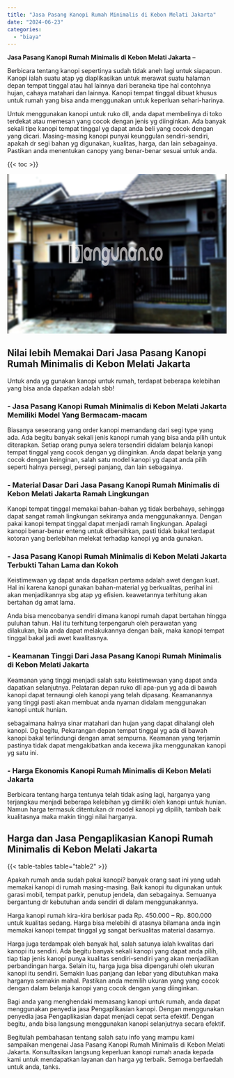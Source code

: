```yaml
---
title: "Jasa Pasang Kanopi Rumah Minimalis di Kebon Melati Jakarta"
date: "2024-06-23"
categories: 
  - "biaya"
---
```


**Jasa Pasang Kanopi Rumah Minimalis di Kebon Melati Jakarta** –

Berbicara tentang kanopi sepertinya sudah tidak aneh lagi untuk siapapun. Kanopi ialah suatu atap yg diaplikasikan untuk merawat suatu halaman depan tempat tinggal atau hal lainnya dari beraneka tipe hal contohnya hujan, cahaya matahari dan lainnya. Kanopi tempat tinggal dibuat khusus untuk rumah yang bisa anda menggunakan untuk keperluan sehari-harinya.

Untuk menggunakan kanopi untuk ruko dll, anda dapat membelinya di toko terdekat atau memesan yang cocok dengan jenis yg diinginkan. Ada banyak sekali tipe kanopi tempat tinggal yg dapat anda beli yang cocok dengan yang dicari. Masing-masing kanopi punyai keunggulan sendiri-sendiri, apakah dr segi bahan yg digunakan, kualitas, harga, dan lain sebagainya. Pastikan anda menentukan canopy yang benar-benar sesuai untuk anda.

{{< toc >}}

![Jasa Pasang Kanopi Rumah Minimalis di Kebon Melati Jakarta](/images/harga-kanopi-minimalis-50.png)

## Nilai lebih Memakai Dari Jasa Pasang Kanopi Rumah Minimalis di Kebon Melati Jakarta

Untuk anda yg gunakan kanopi untuk rumah, terdapat beberapa kelebihan yang bisa anda dapatkan adalah sbb!

### \- Jasa Pasang Kanopi Rumah Minimalis di Kebon Melati Jakarta Memiliki Model Yang Bermacam-macam

Biasanya seseorang yang order kanopi memandang dari segi type yang ada. Ada begitu banyak sekali jenis kanopi rumah yang bisa anda pilih untuk diterapkan. Setiap orang punya selera tersendiri didalam belanja kanopi tempat tinggal yang cocok dengan yg diinginkan. Anda dapat belanja yang cocok dengan keinginan, salah satu model kanopi yg dapat anda pilih seperti halnya persegi, persegi panjang, dan lain sebagainya.

### \- Material Dasar Dari Jasa Pasang Kanopi Rumah Minimalis di Kebon Melati Jakarta Ramah Lingkungan

Kanopi tempat tinggal memakai bahan-bahan yg tidak berbahaya, sehingga dapat sangat ramah lingkungan sekiranya anda menggunakannya. Dengan pakai kanopi tempat tinggal dapat menjadi ramah lingkungan. Apalagi kanopi benar-benar enteng untuk dibersihkan, pasti tidak bakal terdapat kotoran yang berlebihan melekat terhadap kanopi yg anda gunakan.

### \- Jasa Pasang Kanopi Rumah Minimalis di Kebon Melati Jakarta Terbukti Tahan Lama dan Kokoh

Keistimewaan yg dapat anda dapatkan pertama adalah awet dengan kuat. Hal ini karena kanopi gunakan bahan-material yg berkualitas, perihal ini akan menjadikannya sbg atap yg efisien. keawetannya terhitung akan bertahan dg amat lama.

Anda bisa mencobanya sendiri dimana kanopi rumah dapat bertahan hingga puluhan tahun. Hal itu terhitung terpengaruh oleh perawatan yang dilakukan, bila anda dapat melakukannya dengan baik, maka kanopi tempat tinggal bakal jadi awet kwalitasnya.

### \- Keamanan Tinggi Dari Jasa Pasang Kanopi Rumah Minimalis di Kebon Melati Jakarta

Keamanan yang tinggi menjadi salah satu keistimewaan yang dapat anda dapatkan selanjutnya. Pelataran depan ruko dll apa-pun yg ada di bawah kanopi dapat ternaungi oleh kanopi yang telah dipasang. Keamanannya yang tinggi pasti akan membuat anda nyaman didalam menggunakan kanopi untuk hunian.

sebagaimana halnya sinar matahari dan hujan yang dapat dihalangi oleh kanopi. Dg begitu, Pekarangan depan tempat tinggal yg ada di bawah kanopi bakal terlindungi dengan amat sempurna. Keamanan yang terjamin pastinya tidak dapat mengakibatkan anda kecewa jika menggunakan kanopi yg satu ini.

### \- Harga Ekonomis Kanopi Rumah Minimalis di Kebon Melati Jakarta

Berbicara tentang harga tentunya telah tidak asing lagi, harganya yang terjangkau menjadi beberapa kelebihan yg dimiliki oleh kanopi untuk hunian. Namun harga termasuk ditentukan dr model kanopi yg dipilih, tambah baik kualitasnya maka makin tinggi nilai harganya.

## Harga dan Jasa Pengaplikasian Kanopi Rumah Minimalis di Kebon Melati Jakarta

{{< table-tables table="table2" >}}

Apakah rumah anda sudah pakai kanopi? banyak orang saat ini yang udah memakai kanopi di rumah masing-masing. Baik kanopi itu digunakan untuk garasi mobil, tempat parkir, penutup jendela, dan sebagainya. Semuanya bergantung dr kebutuhan anda sendiri di dalam menggunakannya.

Harga kanopi rumah kira-kira berkisar pada Rp. 450.000 – Rp. 800.000 untuk kualitas sedang. Harga bisa melebihi di atasnya bilamana anda ingin memakai kanopi tempat tinggal yg sangat berkualitas material dasarnya.

Harga juga terdampak oleh banyak hal, salah satunya ialah kwalitas dari kanopi itu sendiri. Ada begitu banyak sekali kanopi yang dapat anda pilih, tiap tiap jenis kanopi punya kualitas sendiri-sendiri yang akan menjadikan perbandingan harga. Selain itu, harga juga bisa dipengaruhi oleh ukuran kanopi itu sendiri. Semakin luas panjang dan lebar yang dibutuhkan maka harganya semakin mahal. Pastikan anda memilih ukuran yang yang cocok dengan dalam belanja kanopi yang cocok dengan yang diinginkan.

Bagi anda yang menghendaki memasang kanopi untuk rumah, anda dapat menggunakan penyedia jasa Pengaplikasian kanopi. Dengan menggunakan penyedia jasa Pengaplikasian dapat menjadi cepat serta efektif. Dengan begitu, anda bisa langsung menggunakan kanopi selanjutnya secara efektif.

Begitulah pembahasan tentang salah satu info yang mampu kami sampaikan mengenai Jasa Pasang Kanopi Rumah Minimalis di Kebon Melati Jakarta. Konsultasikan langsung keperluan kanopi rumah anada kepada kami untuk mendapatkan layanan dan harga yg terbaik. Semoga berfaedah untuk anda, tanks.
